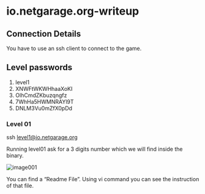 # io.netgarage.org-writeup
                  
## Connection Details 
You have to use an ssh client to connect to the game.

## Level passwords
1.  level1
2.  XNWFtWKWHhaaXoKI
3.  OlhCmdZKbuzqngfz
4.  7WhHa5HWMNRAYl9T
5.  DNLM3Vu0mZfX0pDd

###  Level 01
ssh level1@io.netgarage.org

Running level01 ask for a 3 digits number which we will find inside the binary.

![image001](https://user-images.githubusercontent.com/41302499/75864765-8584d800-5e28-11ea-87e0-23d0ccbd598e.png)

You can find a “Readme File”. Using vi command you can see the instruction of that file.

